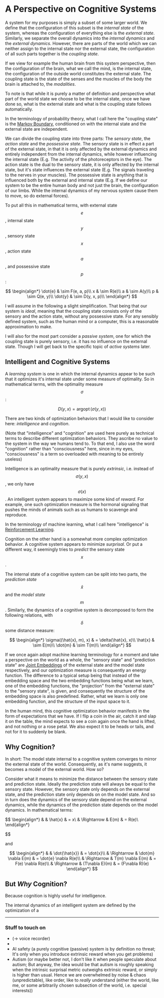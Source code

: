# A Perspective on Cognitive Systems

A system for my purposes is simply a subset of some larger world. We define that the configuration of this subset is the *internal state* of the system, whereas the configuration of everything else is the *external state*. Similarly, we separate the overall dynamics into the *internal dynamics* and the *external dynamics*. However, there are parts of the world which we can neither assign to the internal state nor the external state, the configuration of all such parts together is the *coupling state*.

If we view for example the human brain from this system perspective, then the configuration of the brain, what we call the mind, is the internal state, the configuration of the outside world constitutes the external state. The coupling state is the state of the senses and the muscles of the body the brain is attached to, the *modalities*.

To note is that while it is purely a matter of definition and perspective what part of the world state we choose to be the internal state, once we have done so, what is the external state and what is the coupling state follows automatically.

In the terminology of probability theory, what I call here the "coupling state" is the [Markov Boundary](https://en.wikipedia.org/wiki/Markov_blanket), conditioned on with the internal state and the external state are independent.

We can divide the coupling state into three parts: The *sensory state*, the *action state* and the *possessive state*. The sensory state is in effect a part of the external state, in that it is only affected by the external dynamics and entirely independent from the internal dynamics, while however influencing the internal state (E.g. The activity of the photoreceptors in the eye). The action state is the dual to the sensory state, it is only affected by the internal state, but it's state influences the external state (E.g. The signals traveling to the nerves in your muscles). The possessive state is anything that is influenced both by the external and internal state (E.g. If we define our system to be the entire human body and not just the brain, the configuration of our limbs. While the internal dynamics of my nervous system cause them to move, so do external forces).

To put all this in mathematical terms, with external state $$e$$, internal state $$y$$, sensory state $$x$$, action state $$a$$, and possessive state $$p$$:

$$
\begin{align*}
\dot{e} & \sim F(e, a, p)\\
x & \sim R(e)\\
a & \sim A(y)\\
p & \sim Q(e, y)\\
\dot{y} & \sim D(y, x, p)\\
\end{align*}
$$

I will assume in the following a slight simplification. That being that our system is *ideal*, meaning that the coupling state consists only of the sensory and the action state, without any possessive state. For any sensibly defined system, such as the human mind or a computer, this is a reasonable approximation to make.

I will also for the most part consider a *passive system*, one for which the coupling state is purely sensory, i.e. it has no influence on the external state. Though I will get back to the specific topic of *active systems* later.


## Intelligent and Cognitive Systems

A *learning system* is one in which the internal dynamics appear to be such that it optimizes it's internal state under some measure of optimality. So in mathematical terms, with the optimality measure $$\sigma$$:

$$
D(y,x) = \mathop{argopt} (\sigma(y, x))
$$

There are two kinds of optimization behaviors that I would like to consider here: *intelligence* and *cognition*.

(Note that "intelligence" and "cognition" are used here purely as technical terms to describe different optimization behaviors. They ascribe no value to the system in the way we humans tend to. To that end, I also use the word "cognition" rather than "consciousness" here, since in my eyes, "consciousness" is a term so overloaded with meaning to be entirely useless)

Intelligence is an optimality measure that is purely *extrinsic*, i.e. instead of $$\sigma(y,x)$$, we only have $$\sigma(x)$$. An intelligent system appears to maximize some kind of *reward*. For example, one such optimization measure is the hormonal signaling that pushes the minds of animals such as us humans to scavenge and reproduce.

In the terminology of machine learning, what I call here "intelligence" is [Reinforcement Learning](https://en.wikipedia.org/wiki/Reinforcement_learning.).

Cognition on the other hand is a somewhat more complex optimization behavior. A cognitive system appears to minimize *surprisal*. Or put a different way, it seemingly tries to *predict* the sensory state $$x$$.

The internal state of a cognitive system can be split into two parts, the *prediction state* $$\hat{x}$$ and the *model state* $$m$$. Similarly, the dynamics of a cognitive system is decomposed to form the following relations, with $$\delta$$ some distance measure:

$$
\begin{align*}
\sigma((\hat{x}, m), x) & = \delta(\hat{x}, x)\\
\hat{x} & \sim E(m)\\
\dot{m} & \sim T(m)\\
\end{align*}
$$

If we once again adopt machine learning terminology for a moment and take a perspective on the world as a whole, the "sensory state" and "prediction state" are [Joint Embeddings](https://openreview.net/pdf?id=BZ5a1r-kVsf) of the external state and the model state respectively, and our optimization measure is consequently an energy function. The difference to a typical setup being that instead of the embedding space and the two embedding functions being what we learn, one of the embedding functions, the "projection" from the "external state" to the "sensory state", is given, and consequently the structure of the embedding space is also predefined. Rather, what we learn is only one embedding function, and the structure of the input space to it.

In the human mind, this cognitive optimization behavior manifests in the form of expectations that we have. If I flip a coin in the air, catch it and slap it on the table, the mind expects to see a coin again once the hand is lifted, and not nothing or a rose petal. We also expect it to be heads or tails, and not for it to suddenly be blank.


## Why Cognition?

In short: The model state internal to a cognitive system converges to mirror the external state of the world. Consequently, as it's name suggests, it becomes a model of the external world. How so?

Consider what it means to minimize the distance between the sensory state and prediction state. Ideally the prediction state will always be equal to the sensory state. However, the sensory state only depends on the external state, and the prediction state only depends on on the model state. And so in turn does the dynamics of the sensory state depend on the external dynamics, while the dynamics of the prediction state depends on the model dynamics. In mathematical terms:

$$
\begin{align*}
&             & \hat{x} & = x\\
& \Rightarrow & E(m) & = R(e)\\
\end{align*}

$$

and

$$
\begin{align*}
&             & \dot{\hat{x}} & = \dot{x}\\
& \Rightarrow & \dot{m} \nabla E(m) & = \dot{e} \nabla R(e)\\
& \Rightarrow & T(m) \nabla E(m) & = F(e) \nabla R(e)\\
& \Rightarrow & (T\nabla E)(m) & = (F\nabla R)(e)
\end{align*}
$$


## But *Why* Cognition?

Because cognition is highly useful for intelligence.

The internal dynamics of an intelligent system are defined by the optimization of a 
 







---

### Stuff to touch on

- (-> voice recorder)
- 
- AI safety (a purely cognitive (passive) system is by definition no threat; It's only when you introduce extrinsic reward when you get problems)
- Autism (or maybe better not, I don't like it when people speculate about autism; But anyway, the idea would be that autism is roughly speaking when the intrinsic surprisal metric outweighs extrinsic reward, or simply is higher than usual. Hence we are overwhelmed by noise & chaos (unpredictable), like order, like to *really* understand (either the world, like me, or some arbitrarily chosen subsection of the world, i.e. special interests))
